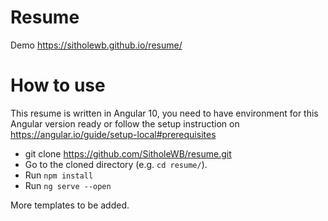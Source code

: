 # Resume

Demo https://sitholewb.github.io/resume/

# How to use
This resume is written in Angular 10, you need to have environment for this Angular version ready or follow the setup instruction on https://angular.io/guide/setup-local#prerequisites
 - git clone https://github.com/SitholeWB/resume.git
 - Go to the cloned directory (e.g. ``cd resume/``).
 - Run ``npm install``
 - Run ``ng serve --open``
 
 More templates to be added.
